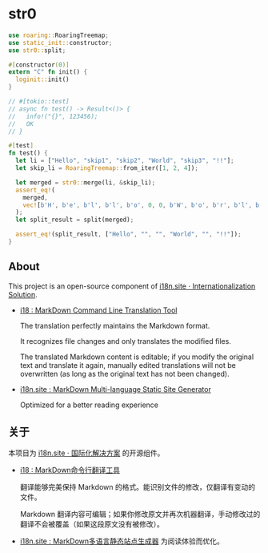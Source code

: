# str0

```rust
use roaring::RoaringTreemap;
use static_init::constructor;
use str0::split;

#[constructor(0)]
extern "C" fn init() {
  loginit::init()
}

// #[tokio::test]
// async fn test() -> Result<()> {
//   info!("{}", 123456);
//   OK
// }

#[test]
fn test() {
  let li = ["Hello", "skip1", "skip2", "World", "skip3", "!!"];
  let skip_li = RoaringTreemap::from_iter([1, 2, 4]);

  let merged = str0::merge(li, &skip_li);
  assert_eq!(
    merged,
    vec![b'H', b'e', b'l', b'l', b'o', 0, 0, b'W', b'o', b'r', b'l', b'd', 0, b'!', b'!']
  );
  let split_result = split(merged);

  assert_eq!(split_result, ["Hello", "", "", "World", "", "!!"]);
}
```

## About

This project is an open-source component of [i18n.site ⋅ Internationalization Solution](https://i18n.site).

* [i18 : MarkDown Command Line Translation Tool](https://i18n.site/i18)

  The translation perfectly maintains the Markdown format.

  It recognizes file changes and only translates the modified files.

  The translated Markdown content is editable; if you modify the original text and translate it again, manually edited translations will not be overwritten (as long as the original text has not been changed).

* [i18n.site : MarkDown Multi-language Static Site Generator](https://i18n.site/i18n.site)

  Optimized for a better reading experience

## 关于

本项目为 [i18n.site ⋅ 国际化解决方案](https://i18n.site) 的开源组件。

* [i18 :  MarkDown命令行翻译工具](https://i18n.site/i18)

  翻译能够完美保持 Markdown 的格式。能识别文件的修改，仅翻译有变动的文件。

  Markdown 翻译内容可编辑；如果你修改原文并再次机器翻译，手动修改过的翻译不会被覆盖（如果这段原文没有被修改）。

* [i18n.site : MarkDown多语言静态站点生成器](https://i18n.site/i18n.site) 为阅读体验而优化。